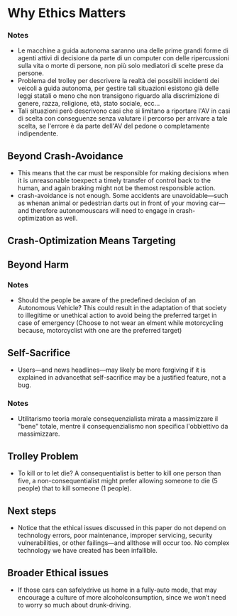 # Why Ethics Matters

### Notes

* Le macchine a guida autonoma saranno una delle prime grandi forme di agenti attivi di decisione da parte di un computer con delle ripercussioni sulla vita o morte di persone, non più solo mediatori di scelte prese da persone.
* Problema del trolley per descrivere la realtà dei possibili incidenti dei veicoli a guida autonoma, per gestire tali situazioni esistono già delle leggi statali o meno che non transigono riguardo alla discrimizione di genere, razza, religione, età, stato sociale, ecc...
* Tali situazioni però descrivono casi che si limitano a riportare l'AV in casi di scelta con conseguenze senza valutare il percorso per arrivare a tale scelta, se l'errore è da parte dell'AV del pedone o completamente indipendente.

## Beyond Crash-Avoidance

* This means that the car must be responsible for making decisions when it is unreasonable toexpect a timely transfer of control back to the human, and again braking might not be themost responsible action.
* crash-avoidance is not enough. Some accidents are unavoidable—such as whenan animal or pedestrian darts out in front of your moving car—and therefore autonomouscars will need to engage in crash-optimization as well.

## Crash-Optimization Means Targeting

## Beyond Harm

### Notes

* Should the people be aware of the predefined decision of an Autonomous Vehicle? This could result in the adaptation of that society to illegitime or unethical action to avoid being the preferred target in case of emergency (Choose to not wear an elment while motorcycling because, motorcyclist with one are the preferred target)

## Self-Sacrifice

* Users—and news headlines—may likely be more forgiving if it is explained in advancethat self-sacrifice may be a justified feature, not a bug.

### Notes

* Utilitarismo teoria morale consequenzialista mirata a massimizzare il "bene" totale, mentre il consequenzialismo non specifica l'obbiettivo da massimizzare.

## Trolley Problem

* To kill or to let die? A consequentialist is better to kill one person than five, a non-consequentialist might prefer allowing someone to die (5 people) that to kill someone (1 people).

## Next steps

* Notice that the ethical issues discussed in this paper do not depend on technology errors, poor maintenance, improper servicing, security vulnerabilities, or other failings—and allthose will occur too. No complex technology we have created has been infallible.

## Broader Ethical issues

* If those cars can safelydrive us home in a fully-auto mode, that may encourage a culture of more alcoholconsumption, since we won’t need to worry so much about drunk-driving.
